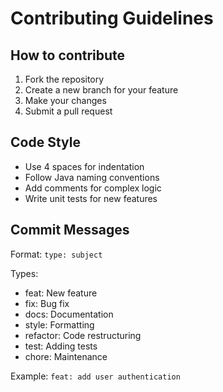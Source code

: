 # Contributing Guidelines

## How to contribute

1. Fork the repository
2. Create a new branch for your feature
3. Make your changes
4. Submit a pull request

## Code Style

- Use 4 spaces for indentation
- Follow Java naming conventions
- Add comments for complex logic
- Write unit tests for new features

## Commit Messages

Format: `type: subject`

Types:
- feat: New feature
- fix: Bug fix
- docs: Documentation
- style: Formatting
- refactor: Code restructuring
- test: Adding tests
- chore: Maintenance

Example: `feat: add user authentication`
